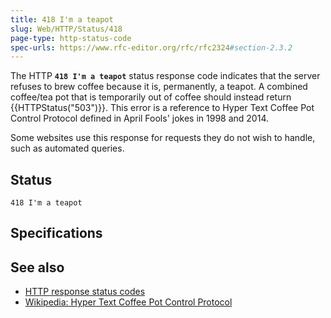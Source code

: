 ```yaml
---
title: 418 I'm a teapot
slug: Web/HTTP/Status/418
page-type: http-status-code
spec-urls: https://www.rfc-editor.org/rfc/rfc2324#section-2.3.2
---
```




The HTTP **`418 I'm a teapot`** status response code indicates that the server refuses to brew coffee because it is, permanently, a teapot.
A combined coffee/tea pot that is temporarily out of coffee should instead return {{HTTPStatus("503")}}.
This error is a reference to Hyper Text Coffee Pot Control Protocol defined in April Fools' jokes in 1998 and 2014.

Some websites use this response for requests they do not wish to handle, such as automated queries.

## Status

```http
418 I'm a teapot
```

## Specifications



## See also

- [HTTP response status codes](/Web/HTTP/Status)
- [Wikipedia: Hyper Text Coffee Pot Control Protocol](https://en.wikipedia.org/wiki/Hyper_Text_Coffee_Pot_Control_Protocol)
